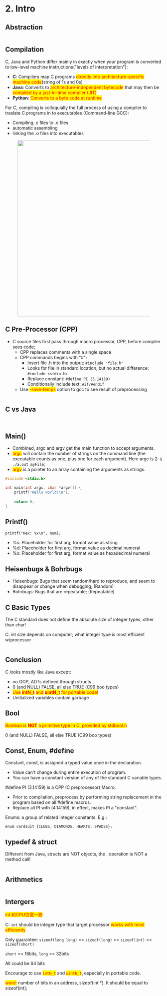 # 2. Intro

## Abstraction

<figure><img src=".gitbook/assets/image (40).png" alt=""><figcaption></figcaption></figure>

## Compilation

C, Java and Python differ mainly in exactly when your program is converted to low-level machine instructions("levels of interpretation"):&#x20;

* **C**: Compilers map C programs <mark style="color:red;">directly into architecture-specific machine code</mark>(string of 1s and 0s)
* **Java**: Converts to <mark style="color:red;">architecture-independent bytecode</mark> that may then be <mark style="color:red;">compiled by a just-in-time compiler (JIT)</mark>
* **Python**: <mark style="color:red;">Converts to a byte code at runtime</mark>

For C, compiling is colloquially the full process of using a compiler to traslate C programs in to executables (Command-line GCC):

* Compiling .c files to .o files
* automatic assembling
* linking the .o files into executables

<figure><img src=".gitbook/assets/image (41).png" alt="" width="563"><figcaption></figcaption></figure>

## C Pre-Processor (CPP)

* C source files first pass through macro processor, CPP, before compiler sees code;
  * CPP replaces comments with a single space
  * CPP commands begins with "#":
    * Insert file .h into the output: `#include "file.h"`
    * Looks for file in standard location, but no actual difference: `#include <stdio.h>`
    * Replace constant: `#define PI (3.14159)`
    * Conditionally include text: `#if/#endif`
  * Use <mark style="color:red;">-save-temps</mark> option to gcc to see result of preprocessing

<figure><img src=".gitbook/assets/image (42).png" alt=""><figcaption></figcaption></figure>

## C vs Java

<figure><img src=".gitbook/assets/image (43).png" alt=""><figcaption></figcaption></figure>

<figure><img src=".gitbook/assets/image (44).png" alt=""><figcaption></figcaption></figure>

## Main()

* Combined, argc and argv get the main function to accept arguments.
* <mark style="color:red;">argc</mark> will contain the number of strings on the command line (the executable counts as one, plus one for each argument). Here argc is 2: `$ ./a.out myFile`;
* <mark style="color:red;">argv</mark> is a pointer to an array containing the arguments as strings.

```c
#include <stdio.h>

int main(int argc, char *argv[]) {
    printf("Hello world!\n");
    
    return 0;
}
```

## Printf()

`printf("Hex: %x\n", num);`

* %s: Placeholder for first arg, format value as string
* %d: Placeholder for first arg, format value as decimal numeral
* %x: Placeholder for first arg, format value as hexadecimal numeral

## Heisenbugs & Bohrbugs

* Heisenbugs: Bugs that seem random/hard to reproduce, and seem to disappear or change when debugging; (Random)
* Bohrbugs: Bugs that are repeatable; (Repeatable)

## C Basic Types

The C standard does not define the absolute size of integer types, other than char!

C: int size depends on computer; what integer type is most efficient w/processor

<figure><img src=".gitbook/assets/image (45).png" alt=""><figcaption></figcaption></figure>

## Conclusion

C looks mostly like Java except:

* no OOP, ADTs defined through structs
* 0 (and NULL) FALSE, all else TRUE (C99 boo types)
* <mark style="color:red;">Use</mark> <mark style="color:red;"></mark><mark style="color:red;">**intN\_t**</mark> <mark style="color:red;"></mark><mark style="color:red;">and</mark> <mark style="color:red;"></mark><mark style="color:red;">**uintN\_t**</mark> <mark style="color:red;"></mark><mark style="color:red;">for portable code!</mark>
* Unitialized variables contain garbage

## Bool

<mark style="color:red;">Boolean is</mark> <mark style="color:red;"></mark><mark style="color:red;">**NOT**</mark> <mark style="color:red;"></mark><mark style="color:red;">a primitive type in C, provided by stdbool.h</mark>

0 (and NULL) FALSE, all else TRUE (C99 boo types)

## Const, Enum, #define

Constant, const, is assigned a typed value once in the declaration.

* Value can't change during entire execution of program.
* You can have a constant version of any of the standard C variable types.

\#define PI (3.14159) is a CPP (C preprocessor) Macro.

* Prior to compilation, preprocess by performing string replacement in the program based on all #define macros.
* Replace all PI with (4.14159), in effect, makes PI a "constant".

Enums: a group of related integer constants. E.g.:&#x20;

`enum cardsuit {CLUBS, DIAMONDS, HEARTS, SPADES};`

## typedef & struct

Different from Java, structs are NOT objects, the . operation is NOT a method call!

<figure><img src=".gitbook/assets/image (46).png" alt=""><figcaption></figcaption></figure>

## Arithmetics

<figure><img src=".gitbook/assets/image (92).png" alt=""><figcaption></figcaption></figure>

## Intergers

<mark style="color:red;">int 和CPU位宽一致</mark>

C: `int` should be integer type that target processor <mark style="color:red;">works with most efficiently</mark>

Only guarantee: `sizeof(long long)` >= `sizeof(long)` >= `sizeof(int)` >= `sizeof(short)`

`short` >= 16bits, `long` >= 32bits

All could be 64 bits

Encourage to use <mark style="color:red;">`intN_t`</mark> and <mark style="color:red;">`uintN_t`</mark>, especially in portable code.

<mark style="color:red;">word:</mark> number of bits in an address, sizeof(int \*). It should be equal to sizeof(int);

<figure><img src=".gitbook/assets/image (48).png" alt=""><figcaption></figcaption></figure>
